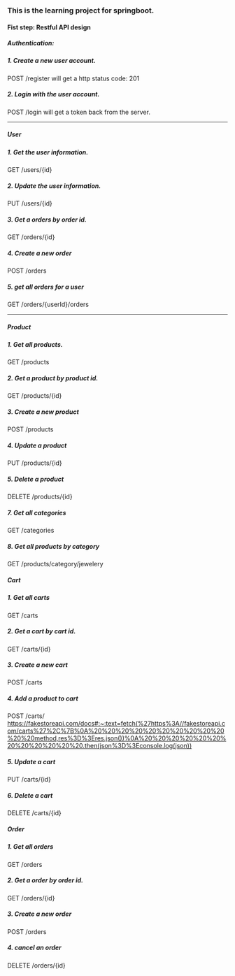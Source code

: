 ### This is the learning project for springboot.

#### Fist step: Restful API design
##### Authentication:
##### 1. Create a new user account.
POST /register
will get a http status code: 201
##### 2. Login with the user account.
POST /login
will get a token back from the server.
<hr>

##### User
##### 1. Get the user information.
GET /users/{id}

##### 2. Update the user information.
PUT /users/{id}

##### 3. Get a orders by order id.
GET /orders/{id}

##### 4. Create a new order
POST /orders

##### 5. get all orders for a user
GET /orders/{userId}/orders
<hr>

##### Product
##### 1. Get all products.
GET /products

##### 2. Get a product by product id.
GET /products/{id}

##### 3. Create a new product
POST /products

##### 4. Update a product
PUT /products/{id}

##### 5. Delete a product
DELETE /products/{id}

##### 7. Get all categories
GET /categories

##### 8. Get all products by category
GET /products/category/jewelery

##### Cart
##### 1. Get all carts
GET /carts

##### 2. Get a cart by cart id.
GET /carts/{id}

##### 3. Create a new cart
POST /carts

##### 4. Add a product to cart
POST /carts/
https://fakestoreapi.com/docs#:~:text=fetch(%27https%3A//fakestoreapi.com/carts%27%2C%7B%0A%20%20%20%20%20%20%20%20%20%20%20%20method,res%3D%3Eres.json())%0A%20%20%20%20%20%20%20%20%20%20%20%20.then(json%3D%3Econsole.log(json))

##### 5. Update a cart
PUT /carts/{id}

##### 6. Delete a cart
DELETE /carts/{id}

##### Order
##### 1. Get all orders
GET /orders

##### 2. Get a order by order id.
GET /orders/{id}

##### 3. Create a new order
POST /orders

##### 4. cancel an order
DELETE /orders/{id}









